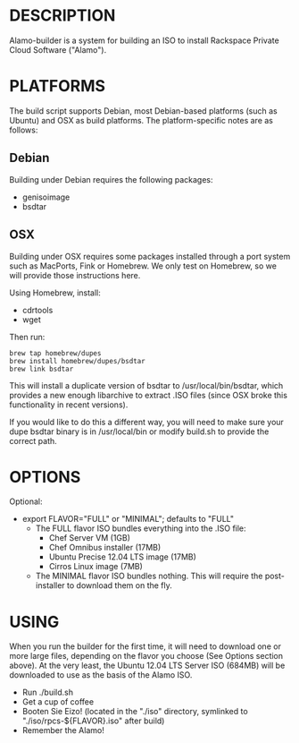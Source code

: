 DESCRIPTION
===========

Alamo-builder is a system for building an ISO to install Rackspace Private Cloud Software ("Alamo").

PLATFORMS
=========

The build script supports Debian, most Debian-based platforms (such as Ubuntu) and OSX as build platforms. The platform-specific notes are as follows:

Debian
------

Building under Debian requires the following packages:

* genisoimage
* bsdtar

OSX
---

Building under OSX requires some packages installed through a port system such as MacPorts, Fink or Homebrew. We only test on Homebrew, so we will provide those instructions here.

Using Homebrew, install:

* cdrtools
* wget

Then run:

    brew tap homebrew/dupes
    brew install homebrew/dupes/bsdtar
    brew link bsdtar

This will install a duplicate version of bsdtar to /usr/local/bin/bsdtar, which provides a new enough libarchive to extract .ISO files (since OSX broke this functionality in recent versions).

If you would like to do this a different way, you will need to make sure your dupe bsdtar binary is in /usr/local/bin or modify build.sh to provide the correct path.

OPTIONS
=======

Optional:

* export FLAVOR="FULL" or "MINIMAL"; defaults to "FULL"
  * The FULL flavor ISO bundles everything into the .ISO file:
    - Chef Server VM (1GB)
    - Chef Omnibus installer (17MB)
    - Ubuntu Precise 12.04 LTS image (17MB)
    - Cirros Linux image (7MB)
  * The MINIMAL flavor ISO bundles nothing. This will require the post-installer to download them on the fly.

USING
=====

When you run the builder for the first time, it will need to download one or more large files, depending on the flavor you choose (See Options section above). At the very least, the Ubuntu 12.04 LTS Server ISO (684MB) will be downloaded to use as the basis of the Alamo ISO.

* Run ./build.sh
* Get a cup of coffee
* Booten Sie Eizo! (located in the "./iso" directory, symlinked to "./iso/rpcs-${FLAVOR}.iso" after build) 
* Remember the Alamo!
